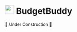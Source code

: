 # <img src="https://github.com/Khusro-S/BudgetBuddy/assets/149171453/0e3d1fc2-c775-470b-8a5e-fa6ec3e2245a" width="30px"> BudgetBuddy

🚧 Under Construction 🚧
